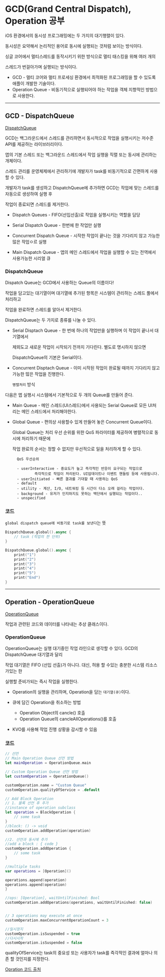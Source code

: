 # GCD(Grand Central Dispatch), Operation 공부

iOS 환경에서의 동시성 프로그래밍에는 두 가지의 대기행렬이 있다.

동시성은 요약해서 논리적인 용어로 동시에 실행되는 것처럼 보이는 방식이다.

싱글 코어에서 멀티스레드를 동작시키기 위한 방식으로 멀티 태스킹을 위해 여러 개의

스레드가 번걸아가며 실행되는 방식이다.

- GCD - 멀티 코어와 멀티 프로세싱 환경에서 최적화된 프로그래밍을 할 수 있도록 애플이 개발한 기술이다.
- Operation Queue - 비동기적으로 실행되어야 하는 작업을 객체 지향적인 방법으로 사용한다.

---

## GCD - DispatchQueue

[DispatchQueue](https://developer.apple.com/documentation/dispatch/dispatchqueue)

GCD는 백그라운드에서 스레드를 관리하면서 동시적으로 작업을 실행시키는 저수준 API를 제공하는 라이브러리이다.

앱의 기본 스레드 또는 백그라운드 스레드에서 작업 실행을 직렬 또는 동시에 관리하는 개체이다.

스레드 관리를 운영체제에서 관리하기에 개발자가 task를 비동기적으로 간편하게 사용할 수 있다.

개발자가 task를 생성하고 DispatchQueue에 추가하면 GCD는 작업에 맞는 스레드를 자동으로 생성하여 실행 후

작업이 종료되면 스레드를 제거한다.

- Dispatch Queues - FIFO(선입선출)로 작업을 실행시키는 역할을 담당

- Serial Dispatch Queue - 한번에 한 작업만 실행

- Concurrent Dispatch Queue - 시작한 작업이 끝나는 것을 기다리지 않고 가능한 많은 작업ㅇ르 실행

- Main Dispatch Queue - 앱의 메인 스레드에서 작업을 실행할 수 있는 전역에서 사용가능한 시리얼 큐

### DispatchQueue

Dispatch Queue는 GCD에서 사용하는 Queue의 이름이다!

작업을 담고있는 대기열이며 대기열에 추가된 항목은 시스템이 관리하는 스레드 풀에서 처리하고

작업을 완료하면 스레드를 알아서 제거한다.

DispatchQueue는 두 가지로 종류를 나눌 수 있다.

- Serial Disptach Queue - 한 번에 하나의 작업만을 실행하며 이 작업이 끝나서 대기열에서

  제외도고 새로운 작업이 시작되기 전까지 기다린다. 별도로 명시하지 않으면

  DispatchQueue의 기본은 Serial이다.

- Concurrent Disptach Queue - 이미 시작된 작업이 완료될 때까지 기다리지 않고 가능한 많은 작업을 진행한다.

  `병렬처리` 방식

다음은 앱 실행시 시스템에서 기본적으로 두 개의 Queue를 만들어 준다.

- Main Queue - 메인 스레드(UI스레드)에서 사용되는 Serial Queue로 모든 UI처리는 메인 스레드에서 처리해야한다.

- Global Queue - 편의상 사용할수 있게 만들어 놓은 Concurrent Queue이다.

  Global Queue는 처리 우선 순위를 위한 QoS 파라미터를 제공하여 병렬적으로 동시에 처리하기 때문에

  작업 완료의 순서는 정할 수 없지만 우선적으로 일을 처리하게 할 수 있다.

        QoS 우선순위

        - userInteractive - 중요도가 높고 즉각적인 반응이 요구되는 작업으로
                즉각적으로 작업이 처리된다. UI업데이트나 이벤트 핸들링 등에 사용됩니다.
        - userInitiated - 빠른 결과를 기대할 때 사용하는 QoS
        - default
        - utility - 계산, I/O, 네트워킹 등 시간이 다소 오래 걸리는 작업이다.
        - background - 유저가 인지하지도 못하는 백단에서 실행되는 작업이다..
        - unspecified

### 코드

`global dispatch queue에 비동기로 task를 보낸다`는 뜻

```swift
DispatchQueue.global().async {
    // task (작업의 한 단위)
}

DispatchQueue.global().async {
    print("1")
    print("2")
    print("3")
    print("4")
    print("5")
    print("End")
}
```

---

## Operation - OperationQueue

[OperationQueue](https://developer.apple.com/documentation/foundation/operationqueue)

작업과 관련된 코드와 데이터를 나타내는 추상 클래스이다.

### OperationQueue

OperationQueue는 실행 대기중인 작업 라인으로 생각할 수 있다. GCD의 DispatchQueue 대기열과 달리

작업 대기열은 FIFO (선입 선출)가 아니다. 대신, 허용 할 수있는 충분한 시스템 리소스가있는 한

실행할 준비가되는 즉시 작업을 실행한다.

- Operation의 실행을 관리하며, Operation을 담는 `대기열(큐)`이다.

- 큐에 담긴 Operation을 취소하는 방법

  - Operation Object의 cancle() 호출
  - Operation Queue의 cancleAllOperations()를 호출

- KVO를 사용해 작업 진행 상황을 감시할 수 있음

### 코드

```swift
// 선언
// Main Operation Queue 선언 방법
let mainOperation = OperationQueue.main

// Custom Operation Queue 선언 방법
let customOperation = OperationQueue()

customOperation.name = "Custom Queue"
customOperation.qualityOfService = .default

// Add Block Operation
// 1. 블록 선언 후 추가
//instance of operation subclass
let operation = BlockOperation {
    // some task
}
//block: () -> void
customOperation.addOperation(operation)

//2. 선언과 동시에 추가
//add a block : { code }
customOperation.addOperation {
    // some task
}

//multiple tasks
var operations = [Operation]()

operations.append(operation)
operations.append(operation)
}

//ops: [Operation], waitUntilFinished: Bool
customOperation.addOperations(operations, waitUntilFinished: false)


// 3 operations may execute at once
customOperation.maxConcurrentOperationCount = 3

//일시정지
customOperation.isSuspended = true
//다시시작
customOperation.isSuspended = false
```

qualityOfService는 task의 중요성 또는 사용자가 task를 즉각적인 결과에 얼마나 의존 할 것인지를 지정한다.

[Opration 코드 출처](https://riptutorial.com/swift/example/13293/running-tasks-in-an-operationqueue)
